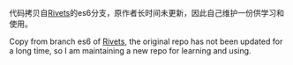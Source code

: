 代码拷贝自[Rivets](https://github.com/mikeric/rivets)的es6分支，原作者长时间未更新，因此自己维护一份供学习和使用。

Copy from branch es6 of [Rivets](https://github.com/mikeric/rivets), the original repo has not been updated for a long time, so I am maintaining a new repo for learning and using.